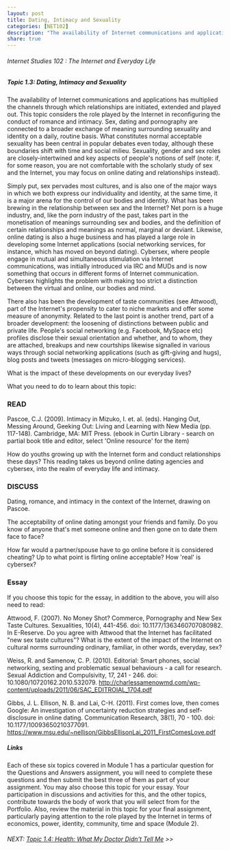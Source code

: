 ```yaml
---
layout: post
title: Dating, Intimacy and Sexuality
categories: [NET102]
description: "The availability of Internet communications and applications has multiplied the channels through which relationships are initiated, extended and played out."
share: true
---
```


###### Internet Studies 102 : The Internet and Everyday Life 

##### Topic 1.3: Dating, Intimacy and Sexuality

The availability of Internet communications and applications has multiplied the channels through which relationships are initiated, extended and played out. This topic considers the role played by the Internet in reconfiguring the conduct of romance and intimacy. Sex, dating and pornography are connected to a broader exchange of meaning surrounding sexuality and identity on a daily, routine basis. What constitutes normal acceptable sexuality has been central in popular debates even today, although these boundaries shift with time and social milieu. Sexuality, gender and sex roles are closely-intertwined and key aspects of people's notions of self (note: if, for some reason, you are not comfortable with the scholarly study of sex and the Internet, you may focus on online dating and relationships instead).

Simply put, sex pervades most cultures, and is also one of the major ways in which we both express our individuality and identity, at the same time, it is a major arena for the control of our bodies and identity. What has been brewing in the relationship between sex and the Internet? Net porn is a huge industry, and, like the porn industry of the past, takes part in the monetisation of meanings surrounding sex and bodies, and the definition of certain relationships and meanings as normal, marginal or deviant. Likewise, online dating is also a huge business and has played a large role in developing some Internet applications (social networking services, for instance, which has moved on beyond dating). Cybersex, where people engage in mutual and simultaneous stimulation via Internet communications, was initially introduced via IRC and MUDs and is now something that occurs in different forms of Internet communication. Cybersex highlights the problem with making too strict a distinction between the virtual and online, our bodies and mind.

There also has been the development of taste communities (see Attwood), part of the Internet's propensity to cater to niche markets and offer some measure of anonymity. Related to the last point is another trend, part of a broader development: the loosening of distinctions between public and private life. People's social networking (e.g. Facebook, MySpace etc) profiles disclose their sexual orientation and whether, and to whom, they are attached, breakups and new courtships likewise signalled in various ways through social networking applications (such as gift-giving and hugs), blog posts and tweets (messages on micro-blogging services).

What is the impact of these developments on our everyday lives?

What you need to do to learn about this topic:

### READ

Pascoe, C.J. (2009). Intimacy in Mizuko, I. et. al. (eds). Hanging Out, Messing Around, Geeking Out: Living and Learning with New Media (pp. 117-148). Cambridge, MA: MIT Press. (ebook in Curtin Library - search on partial book title and editor, select 'Online resource' for the item)

How do youths growing up with the Internet form and conduct relationships these days? This reading takes us beyond online dating agencies and cybersex, into the realm of everyday life and intimacy.

### DISCUSS

Dating, romance, and intimacy in the context of the Internet, drawing on Pascoe.

The acceptability of online dating amongst your friends and family. Do you know of anyone that's met someone online and then gone on to date them face to face?

How far would a partner/spouse have to go online before it is considered cheating? Up to what point is flirting online acceptable? How 'real' is cybersex?

### Essay

If you choose this topic for the essay, in addition to the above, you will also need to read:

Attwood, F. (2007). No Money Shot? Commerce, Pornography and New Sex Taste Cultures. Sexualities, 10(4), 441-456. doi: 10.1177/1363460707080982. In E-Reserve.
Do you agree with Attwood that the Internet has facilitated "new sex taste cultures"? What is the extent of the impact of the Internet on cultural norms surrounding ordinary, familiar, in other words, everyday, sex?

Weiss, R. and Samenow, C. P. (2010). Editorial: Smart phones, social networking, sexting and problematic sexual behaviours - a call for research. Sexual Addiction and Compulsivity, 17, 241 - 246. doi: 10.1080/10720162.2010.532079. http://charlessamenowmd.com/wp-content/uploads/2011/06/SAC_EDITROIAL_1704.pdf

Gibbs, J. L. Ellison, N. B. and Lai, C-H. (2011). First comes love, then comes Google: An investigation of uncertainty reduction strategies and self-disclosure in online dating. Communication Research, 38(1), 70 - 100. doi: 10.1177/10093650210377091. https://www.msu.edu/~nellison/GibbsEllisonLai_2011_FirstComesLove.pdf

##### Links

Each of these six topics covered in Module 1 has a particular question for the Questions and Answers assignment, you will need to complete these questions and then submit the best three of them as part of your assignment. You may also choose this topic for your essay. Your participation in discussions and activities for this, and the other topics, contribute towards the body of work that you will select from for the Portfolio. Also, review the material in this topic for your final assignment, particularly paying attention to the role played by the Internet in terms of economics, power, identity, community, time and space (Module 2).

###### NEXT: [Topic 1.4: Health: What My Doctor Didn't Tell Me]() >>

 

 

